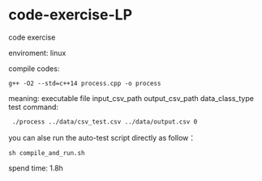 # code-exercise-LP
code exercise

enviroment: linux

compile codes: 

```shell
g++ -O2 --std=c++14 process.cpp -o process 
```

meaning: executable file input_csv_path output_csv_path data_class_type
test command:

```shell
 ./process ../data/csv_test.csv ../data/output.csv 0
```

you can alse run the auto-test script directly as follow：

```shell
sh compile_and_run.sh
```

spend time: 1.8h